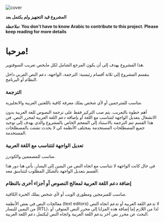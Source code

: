 ![cover](https://user-images.githubusercontent.com/113269113/189508196-4f245c5d-df25-444e-9e41-a7bef75ed41b.png)

**المشروع قيد التجهيز ولم يكتمل بعد**

**ملاحظة: You don't have to know Arabic to contribute to this project. Please keep reading for more details**

# مرحبا!
هذا المشروع يهدف إلى أن يكون المرجع الشامل لكل مايخص تعريب السوفتوير.

ينقسم المشروع إلى ثلاثة آقسام رئيسية: الترجمة، الواجهة، دعم النص العربي داخل النظام أو البرنامج.
### الترجمة
مناسب للمترجمين أو لأي شخص يملك معرفة كافية باللغتين العربية والانجليزية.

أهم خطوة بالتعريب.
يتم صب التركيز فقط على ترجمة النصوص للغة العربية بدون الانشغال بتعديل الواجهة لتتناسب مع اللغة أو بإضافة دعم اللغة العربية لمحرر النص.
في هذا القسم تتم الترجمة بالاستناد إلى المعجم الخاص بالمشروع والذي يهدف إلى توحيد جميع المصطلحات المستخدمة بمختلف الأنظمة كي لا يحدث تشتت بالمصطلحات المستخدمة.

### تعديل الواجهة لتتناسب مع اللغة العربية
مناسب للمصممين والكودرز.

في حال كانت الواجهة لا تتناسب مع اتجاه النص من اليمين إلى اليسار، يأتي هنا دور هذا القسم بتعديل الواجهة بالشكل المطلوب لتتناسق معه.

### إضافة دعم اللغة العربية لمعالج النصوص أو أجزاء أخرى بالنظام
مناسب للمبرمجين ومطوري الويب أو لأي شخص يملك الخبرة الكافية.

معالجات النص في بعض الأنظمة (text editors) لا تدعم اللغة العربية أو تدعم اتجاه النص من اليمين لليسار (RTL)، لذا من اللازم إما إضافة هذه المزايا إلى محرر النص المتوفر، أو البحث عن محرر نص آخر يدعم اللغة العربية واتجاه النص ليكتمل دعم اللغة العربية.
